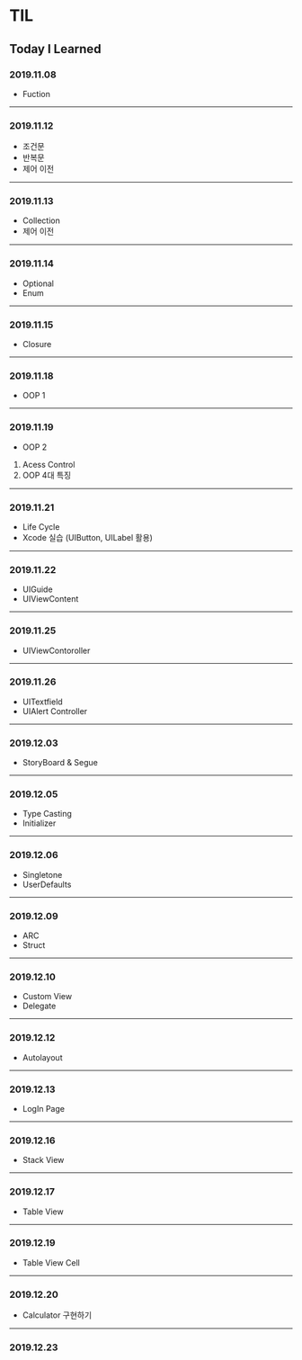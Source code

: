 # TIL
## Today I Learned


### 2019.11.08

- Fuction
------------------------
### 2019.11.12

- 조건문
- 반복문
- 제어 이전
------------------------
### 2019.11.13

- Collection
- 제어 이전
------------------------
### 2019.11.14

- Optional
- Enum
------------------------
### 2019.11.15

- Closure
------------------------
### 2019.11.18

- OOP 1
-----------------------
### 2019.11.19

- OOP 2 
1. Acess Control
2. OOP 4대 특징
-----------------------
### 2019.11.21

- Life Cycle
- Xcode 실습 (UIButton, UILabel 활용)

--------------------------
### 2019.11.22

- UIGuide
- UIViewContent
-------------------------
### 2019.11.25

- UIViewContoroller
-------------------------
### 2019.11.26

- UITextfield
- UIAlert Controller
-----------------------
### 2019.12.03

- StoryBoard & Segue
-----------------------
### 2019.12.05

- Type Casting
- Initializer
----------------------
### 2019.12.06

- Singletone
- UserDefaults
-----------------------
### 2019.12.09

- ARC
- Struct
----------------------
### 2019.12.10

- Custom View
- Delegate
---------------------
### 2019.12.12

- Autolayout
---------------------
### 2019.12.13

- LogIn Page
--------------------
### 2019.12.16

- Stack View
--------------------
### 2019.12.17

- Table View
--------------------
### 2019.12.19

- Table View Cell
--------------------
### 2019.12.20

- Calculator 구현하기
--------------------
### 2019.12.23


